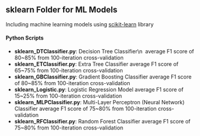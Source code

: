 ## sklearn Folder for ML Models
Including machine learning models using <a href="http://scikit-learn.org/stable/">scikit-learn</a> library

#### Python Scripts
* **sklearn_DTClassifier.py**: Decision Tree Classifier\n
  average F1 score of 80~85% from 100-iteration cross-validation
* **sklearn_ETClassifier.py**: Extra Tree Classifier
  average F1 score of 65~75% from 100-iteration cross-validation
* **sklearn_GBClassifier.py**: Gradient Boosting Classifier
  average F1 score of 80~85% from 100-iteration cross-validation
* **sklearn_Logistic.py**: Logistic Regression Model
  average F1 score of 15~25% from 100-iteration cross-validation
* **sklearn_MLPClassifier.py**: Multi-Layer Perceptron (Neural Network) Classifier
  average F1 score of 75~80% from 100-iteration cross-validation
* **sklearn_RFClassifier.py**: Random Forest Classifier
  average F1 score of 75~80% from 100-iteration cross-validation
